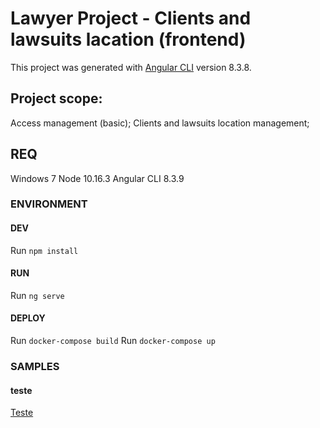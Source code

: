 # Lawyer Project - Clients and lawsuits lacation (frontend)

This project was generated with [Angular CLI](https://github.com/angular/angular-cli) version 8.3.8.

## Project scope:
Access management (basic);
Clients and lawsuits location management;

## REQ
Windows 7
Node 10.16.3
Angular CLI 8.3.9

### ENVIRONMENT

#### DEV
Run `npm install`

#### RUN
Run `ng serve`

#### DEPLOY
Run `docker-compose build`
Run `docker-compose up`

### SAMPLES

#### teste

[Teste](/doc/images/teste.png)


